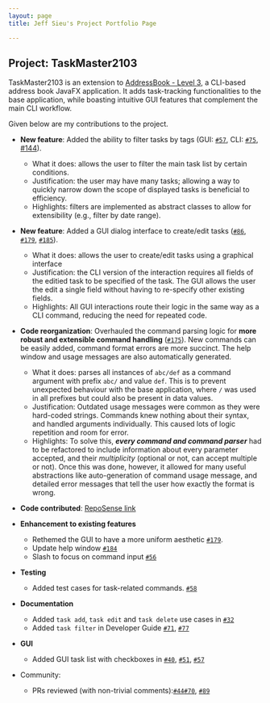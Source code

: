 ```yaml
---
layout: page
title: Jeff Sieu's Project Portfolio Page

---
```

## Project: TaskMaster2103

TaskMaster2103 is an extension to [AddressBook - Level 3](https://se-education.org/addressbook-level3/), a CLI-based address book JavaFX application.
It adds task-tracking functionalities to the base application, while boasting intuitive GUI features that complement the main CLI workflow.

Given below are my contributions to the project.

- **New feature**: Added the ability to filter tasks by tags (GUI: [`#57`](https://github.com/AY2122S1-CS2103-F09-2/tp/pull/57), CLI: [`#75`](https://github.com/AY2122S1-CS2103-F09-2/tp/pull/75), [#144](https://github.com/AY2122S1-CS2103-F09-2/tp/pull/144)).
  - What it does: allows the user to filter the main task list by certain conditions.
  - Justification: the user may have many tasks; allowing a way to quickly narrow down the scope of displayed tasks is beneficial to efficiency.
  - Highlights: filters are implemented as abstract classes to allow for extensibility (e.g., filter by date range).
- **New feature**: Added a GUI dialog interface to create/edit tasks ([`#86`](https://github.com/AY2122S1-CS2103-F09-2/tp/pull/86), [`#179`](https://github.com/AY2122S1-CS2103-F09-2/tp/pull/179), [`#185`](https://github.com/AY2122S1-CS2103-F09-2/tp/pull/185)).
  - What it does: allows the user to create/edit tasks using a graphical interface
  - Justification: the CLI version of the interaction requires all fields of the editied task to be specified of the task. The GUI allows the user the edit a single field without having to re-specify other existing fields.
  - Highlights: All GUI interactions route their logic in the same way as a CLI command, reducing the need for repeated code.
- **Code reorganization**: Overhauled the command parsing logic for **more robust and extensible command handling** ([`#175`](https://github.com/AY2122S1-CS2103-F09-2/tp/pull/175)). New commands can be easily added, command format errors are more succinct. The help window and usage messages are also automatically generated.
  - What it does: parses all instances of `abc/def` as a command argument with prefix `abc/` and value `def`.
  This is to prevent unexpected behaviour with the base application, where `/` was used in all prefixes but could also be present in data values.
  - Justification: Outdated usage messages were common as they were hard-coded strings. Commands knew nothing about their syntax, and handled arguments individually. This caused lots of logic repetition and room for error.
  - Highlights: To solve this, ***every command and command parser*** had to be refactored to include information about every parameter accepted, and their *multiplicity* (optional or not, can accept multiple or not). Once this was done, however, it allowed for many useful abstractions like auto-generation of command usage message, and detailed error messages that tell the user how exactly the format is wrong.
- **Code contributed**: [RepoSense link](https://nus-cs2103-ay2122s1.github.io/tp-dashboard/?search=&sort=groupTitle&sortWithin=title&timeframe=commit&mergegroup=&groupSelect=groupByRepos&breakdown=true&checkedFileTypes=docs~functional-code~test-code~other&since=2021-09-17&tabOpen=true&tabType=authorship&tabAuthor=jeffsieu&tabRepo=AY2122S1-CS2103-F09-2%2Ftp%5Bmaster%5D&authorshipIsMergeGroup=false&authorshipFileTypes=docs~functional-code~test-code~other&authorshipIsBinaryFileTypeChecked=false)
- **Enhancement to existing features**
  - Rethemed the GUI to have a more uniform aesthetic [`#179`](https://github.com/AY2122S1-CS2103-F09-2/tp/pull/179).
  - Update help window [`#184`](https://github.com/AY2122S1-CS2103-F09-2/tp/pull/184)
  - Slash to focus on command input [`#56`](https://github.com/AY2122S1-CS2103-F09-2/tp/pull/56)

- **Testing**
  - Added test cases for task-related commands. [`#58`](https://github.com/AY2122S1-CS2103-F09-2/tp/pull/58)

- **Documentation**
  - Added `task add`, `task edit` and `task delete` use cases in [`#32`](https://github.com/AY2122S1-CS2103-F09-2/tp/pull/32)
  - Added `task filter` in Developer Guide [`#71`](https://github.com/AY2122S1-CS2103-F09-2/tp/pull/71), [`#77`](https://github.com/AY2122S1-CS2103-F09-2/tp/pull/77)

- **GUI**
  - Added GUI task list with checkboxes in [`#40`](https://github.com/AY2122S1-CS2103-F09-2/tp/pull/40), [`#51`](https://github.com/AY2122S1-CS2103-F09-2/tp/pull/51), [`#57`](https://github.com/AY2122S1-CS2103-F09-2/tp/pull/57)
- Community:
  - PRs reviewed (with non-trivial comments):[`#44`](https://github.com/AY2122S1-CS2103-F09-2/tp/pull/44)[`#70`](https://github.com/AY2122S1-CS2103-F09-2/tp/pull/70), [`#89`](https://github.com/AY2122S1-CS2103-F09-2/tp/pull/89)
